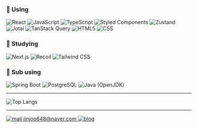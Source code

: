 ### 🎀️ Using

<div> 
    <img src="https://img.shields.io/badge/react-white?style=flat&logo=react&logoColor=%23444444&color=%2361DAFB" alt="React" />
    <img src="https://img.shields.io/badge/javascript-white?style=flat&logo=javascript&logoColor=%23444444&color=%23F7DF1E" alt="JavaScript" />
    <img src="https://img.shields.io/badge/typescript-white?style=flat&logo=typescript&logoColor=%23fff&color=%233178C6" alt="TypeScript" />
    <img src="https://img.shields.io/badge/styled components-white?style=flat&logo=styledcomponents&logoColor=%23fff&color=%23DB7093" alt="Styled Components" />
    <img src="https://img.shields.io/badge/zustand-white?style=flat&logo=zustand&logoColor=%23fff&color=%234a453f" alt="Zustand" />
    <img src="https://img.shields.io/badge/jotai-white?style=flat&logo=jotai&logoColor=%23fff&color=%23fff" alt="Jotai" />
    <img src="https://img.shields.io/badge/tanstack query-white?style=flat&logo=tanstackquery&logoColor=%23fff&color=%23ff475a" alt="TanStack Query" />
    <img src="https://img.shields.io/badge/html5-white?style=flat&logo=html5&logoColor=%23fff&color=%23E34F26" alt="HTML5" />
    <img src="https://img.shields.io/badge/css-white?style=flat&logo=css&logoColor=%23fff&color=%23663399" alt="CSS" />
</div>

### 📖 Studying

<div> 
    <img src="https://img.shields.io/badge/next.js-white?style=flat&logo=nextdotjs&logoColor=%23fff&color=%23000000" alt="Next.js" />
    <img src="https://img.shields.io/badge/recoil-white?style=flat&logo=recoil&logoColor=%23fff&color=%233578E5" alt="Recoil" />
    <img src="https://img.shields.io/badge/tailwindcss-white?style=flat&logo=tailwindcss&logoColor=%23fff&color=%2306B6D4" alt="Tailwind CSS" />
</div>

### 🤔 Sub using

<div> 
    <img src="https://img.shields.io/badge/spring boot-white?style=flat&logo=springboot&logoColor=%23fff&color=%236DB33F" alt="Spring Boot" />
    <img src="https://img.shields.io/badge/PostgreSQL-white?style=flat&logo=postgresql&logoColor=%23fff&color=%234169E1" alt="PostgreSQL" />
    <img src="https://img.shields.io/badge/java-white?style=flat&logo=openjdk&logoColor=%23fff&color=%23D3872D" alt="Java (OpenJDK)" />
</div>

---

![Top Langs](https://github-readme-stats.vercel.app/api/top-langs/?username=nojam2ya&layout=compact)

---

<div>
    <a href="mailto:jinjoo648@naver.com">
        <img src="https://img.shields.io/badge/naver-white?style=for-the-badge&logo=naver&logoColor=%23fff&color=%2303C75A" alt="mail jinjoo648@naver.com" />
    </a>
    <a href="https://jinjoo648.tistory.com" target="_blank">
        <img src="https://img.shields.io/badge/tisotry-white?style=for-the-badge&logo=tistory&logoColor=%23fff&color=%23000000&link=https://jinjoo648.tistory.com/" alt="blog" />
    </a>
</div>
